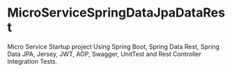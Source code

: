 # MicroServiceSpringDataJpaDataRest
Micro Service Startup project Using Spring Boot, Spring Data Rest, Spring Data JPA, Jersey, JWT, AOP, Swagger, UnitTest and Rest Controller Integration Tests.
